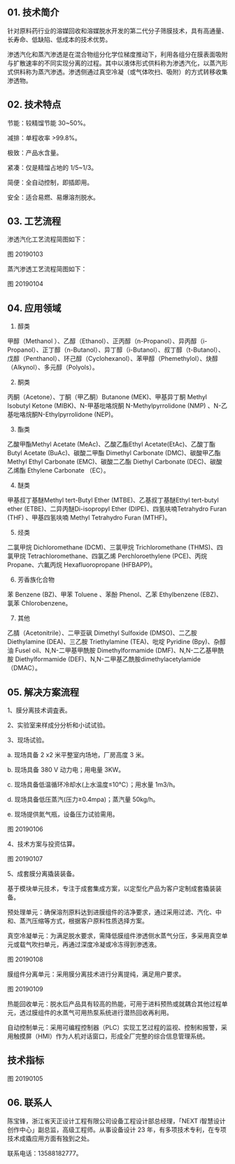 ## 01. 技术简介

针对原料药行业的溶媒回收和溶媒脱水开发的第二代分子筛膜技术，具有高通量、长寿命、低缺陷、低成本的技术优势。

渗透汽化和蒸汽渗透是在混合物组分化学位梯度推动下，利用各组分在膜表面吸附与扩散速率的不同实现分离的过程。其中以液体形式供料称为渗透汽化，以蒸汽形式供料称为蒸汽渗透。渗透侧通过真空冷凝（或气体吹扫、吸附）的方式转移收集渗透物。

## 02. 技术特点

节能：较精馏节能 30~50%。

减排：单程收率 >99.8%。

极致：产品水含量。

紧凑：仅是精馏占地的 1/5~1/3。

简便：全自动控制，即插即用。

安全：适合易燃、易爆溶剂脱水。

## 03. 工艺流程

渗透汽化工艺流程简图如下：

图 20190103

蒸汽渗透工艺流程简图如下：

图 20190104

## 04. 应用领域

1. 醇类

甲醇（Methanol ）、乙醇（Ethanol）、正丙醇（n-Propanol）、异丙醇（i-Propanol）、正丁醇（n-Butanol）、异丁醇（i-Butanol）、叔丁醇（t-Butanol）、戊醇（Penthanol）、环己醇（Cyclohexanol）、苯甲醇（Phemethylol）、炔醇（Alkynol）、多元醇（Polyols）。
 
2. 酮类

丙酮（Acetone）、丁酮（甲乙酮）Butanone (MEK)、甲基异丁酮 Methyl Isobutyl Ketone (MIBK)、N-甲基吡咯烷酮 N-Methylpyrrolidone (NMP) 、N-乙基吡咯烷酮N-Ethylpyrrolidone (NEP)。
 
3. 酯类

乙酸甲酯Methyl Acetate (MeAc)、乙酸乙酯Ethyl Acetate(EtAc)、乙酸丁酯Butyl Acetate (BuAc)、碳酸二甲酯 Dimethyl Carbonate (DMC)、碳酸甲乙酯Methyl Ethyl Carbonate (EMC)、碳酸二乙酯 Diethyl Carbonate (DEC)、碳酸乙烯酯 Ethylene Carbonate （EC）。
 
4. 醚类

甲基叔丁基醚Methyl tert-Butyl Ether (MTBE)、乙基叔丁基醚Ethyl tert-butyl ether (ETBE)、二异丙醚Di-isopropyl Ether (DIPE)、四氢呋喃Tetrahydro Furan (THF) 、甲基四氢呋喃 Methyl Tetrahydro Furan (MTHF)。
 
5. 烃类

二氯甲烷 Dichloromethane (DCM)、三氯甲烷 Trichloromethane (THMS)、四氯甲烷 Tetrachloromethane、四氯乙烯 Perchloroethylene (PCE)、丙烷 Propane、六氟丙烷 Hexafluoropropane (HFBAPP)。
 
6. 芳香族化合物

苯 Benzene (BZ)、甲苯 Toluene 、苯酚 Phenol、乙苯 Ethylbenzene (EBZ)、氯苯 Chlorobenzene。
 
7. 其他

乙腈（Acetonitrile）、二甲亚砜 Dimethyl Sulfoxide (DMSO)、二乙胺 Diethylamine (DEA)、三乙胺 Triethylamine (TEA)、吡啶 Pyridine (Bpy)、杂醇油 Fusel oil、N,N-二甲基甲酰胺 Dimethylformamide (DMF)、N,N-二乙基甲酰胺 Diethylformamide (DEF)、N,N-二甲基乙酰胺dimethylacetylamide （DMAC）。

## 05. 解决方案流程

1、膜分离技术调査表。

2、实验室来样成分分析和小试试验。

3、现场试验。

a. 现场具备 2 x2 米平整室内场地，厂房高度 3 米。

b. 现场具备 380 V 动力电；用电量 3KW。

c. 现场具备低温循环冷却水(上水温度≤10℃）；用水量 1m3/h。

d. 现场具备低压蒸汽(压力≥0.4mpa)；蒸汽量 50kg/h。

e. 现场提供氮气瓶，设备压力试验需用。

图 20190106

4、技术方案与投资估算。

图 20190107

5、成套膜分离撬装装备。

基于模块单元技术，专注于成套集成方案，以定型化产品为客户定制成套撬装装备。

预处理单元：确保溶剂原料达到进膜组件的洁净要求，通过采用过滤、汽化、中和、蒸汽压缩等方式，根据客户原料性质选择方案。

真空冷凝单元：为满足脱水要求，需降低膜组件渗透侧水蒸气分压，多采用真空单元或载气吹扫单元，再通过深度冷凝或冷冻得到渗透液。

图 20190108

膜组件分离单元：采用膜分离技术进行分离提纯，满足用户要求。

图 20190109

热能回收单元：脱水后产品具有较高的热能，可用于进料预热或就耦合其他过程单元，透过膜组件的水蒸气可用热泵系统进行潜热回收再利用。

自动控制单元：采用可编程控制器（PLC）实现工艺过程的监视、控制和报警，采用触摸屏（HMI）作为人机对话窗口，形成全厂完整的综合信息管理系统。

## 技术指标

图 20190105

## 06. 联系人

陈宝锋，浙江省天正设计工程有限公司设备工程设计部总经理，「NEXT i智慧设计创作中心」副总监，高级工程师。从事设备设计 23 年，有多项技术专利，在专项技术成撬应用方面有独到之处。

联系电话：13588182777。

